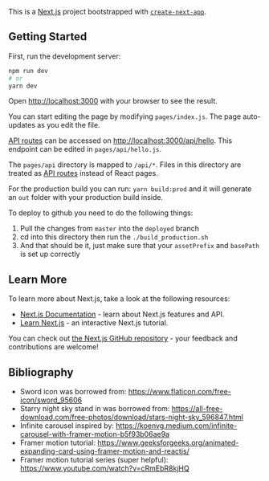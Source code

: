 This is a [Next.js](https://nextjs.org/) project bootstrapped with [`create-next-app`](https://github.com/vercel/next.js/tree/canary/packages/create-next-app).

## Getting Started

First, run the development server:

```bash
npm run dev
# or
yarn dev
```

Open [http://localhost:3000](http://localhost:3000) with your browser to see the result.

You can start editing the page by modifying `pages/index.js`. The page auto-updates as you edit the file.

[API routes](https://nextjs.org/docs/api-routes/introduction) can be accessed on [http://localhost:3000/api/hello](http://localhost:3000/api/hello). This endpoint can be edited in `pages/api/hello.js`.

The `pages/api` directory is mapped to `/api/*`. Files in this directory are treated as [API routes](https://nextjs.org/docs/api-routes/introduction) instead of React pages.

For the production build you can run: `yarn build:prod` and it will 
generate an `out` folder with your production build inside.

To deploy to github you need to do the following things:
1. Pull the changes from `master` into the `deployed` branch
2. cd into this directory then run the `./build_production.sh`
3. And that should be it, just make sure that your `assetPrefix` and `basePath` is set up correctly

## Learn More

To learn more about Next.js, take a look at the following resources:

- [Next.js Documentation](https://nextjs.org/docs) - learn about Next.js features and API.
- [Learn Next.js](https://nextjs.org/learn) - an interactive Next.js tutorial.

You can check out [the Next.js GitHub repository](https://github.com/vercel/next.js/) - your feedback and contributions are welcome!

## Bibliography

- Sword icon was borrowed from: https://www.flaticon.com/free-icon/sword_95606
- Starry night sky stand in was borrowed from: https://all-free-download.com/free-photos/download/stars-night-sky_596847.html
- Infinite carousel inspired by: https://koenvg.medium.com/infinite-carousel-with-framer-motion-b5f93b06ae9a
- Framer motion tutorial: https://www.geeksforgeeks.org/animated-expanding-card-using-framer-motion-and-reactjs/
- Framer motion tutorial series (super helpful): https://www.youtube.com/watch?v=cRmEbR8kjHQ